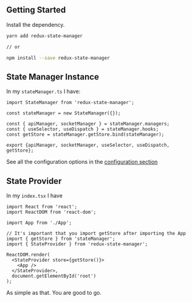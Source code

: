 ## Getting Started

Install the dependency.

```sh
yarn add redux-state-manager

// or

npm install --save redux-state-manager
```

## State Manager Instance

In my `stateManager.ts` I have:
```tsx
import StateManager from 'redux-state-manager';

const stateManager = new StateManager({});

const { apiManager, socketManager } = stateManager.managers;
const { useSelector, useDispatch } = stateManager.hooks;
const getStore = stateManager.getStore.bind(stateManager);

export {apiManager, socketManager, useSelector, useDispatch, getStore};
```

See all the configuration options in the [configuration section](configuration.md)

## State Provider

In my `index.tsx` I have
```tsx
import React from 'react';
import ReactDOM from 'react-dom';

import App from './App';

// It's important that you import getStore after importing the App
import { getStore } from 'stateManager';
import { StateProvider } from 'redux-state-manager';

ReactDOM.render(
  <StateProvider store={getStore()}>
    <App />
  </StateProvider>,
  document.getElementById('root')
);

```
As simple as that. You are good to go.
